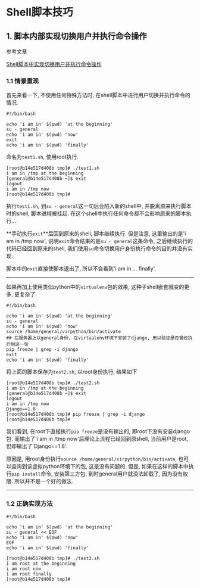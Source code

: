 # Shell脚本技巧

## 1. 脚本内部实现切换用户并执行命令操作

参考文章

[Shell脚本中实现切换用户并执行命令操作](http://www.jb51.net/article/59255.htm)

### 1.1 情景重现

首先来看一下, 不使用任何特殊方法时, 在shell脚本中进行用户切换并执行命令的情况.

```shell
#!/bin/bash

echo 'i am in' $(pwd) 'at the beginning'
su - general
echo 'i am in' $(pwd) 'now'
exit
echo 'i am in' $(pwd) 'finally'
```

命名为`test1.sh`, 使用root执行.

```
[root@b14e517d408b tmp]# ./test1.sh 
i am in /tmp at the beginning
[general@b14e517d408b ~]$ exit
logout
i am in /tmp now
[root@b14e517d408b tmp]# 
```

执行`test1.sh`, 到`su - general`这一句后会陷入新的shell中, 并脱离原来执行脚本时的shell, 脚本进程被挂起. 在这个shell中执行任何命令都不会影响原来的脚本执行...

**手动执行`exit`**后回到原来的shell, 脚本继续执行. 但是注意, 这里输出的是'i am in /tmp now', 说明`exit`命令结束的是`su - general`这条命令, 之后继续执行的代码已经回到原来的shell, 我们使用`su`命令切换用户身份执行命令的目的并没有实现.

脚本中的`exit`直接使脚本退出了, 所以不会看到'i am in ... finally'.

------

如果再加上使用类似python中的`virtualenv`包的效果, 这种子shell嵌套就变的更多, 更复杂了.

```shell
#!/bin/bash

echo 'i am in' $(pwd) 'at the beginning'
su - general
echo 'i am in' $(pwd) 'now'
source /home/general/virpython/bin/activate
## 在服务器上以general身份, 在virtualenv环境下安装了django, 用以验证是否曾经执行到这一句
pip freeze | grep -i django
exit
echo 'i am in' $(pwd) 'finally'
```

将上面的脚本保存为`test2.sh`, 以root身份执行, 结果如下

```
[root@b14e517d408b tmp]# ./test2.sh 
i am in /tmp at the beginning
[general@b14e517d408b ~]$ exit
logout
i am in /tmp now
Django==1.8
[root@b14e517d408b tmp]# pip freeze | grep -i django
[root@b14e517d408b tmp]# 
```

我们看到, 在root下直接执行`pip freeze`是没有输出的, 即root下没有安装django包. 而输出了'i am in /tmp now'后理论上流程已经回到原shell, 当前用户是root, 但却输出了'Django==1.8'.

原因是, 用root身份执行`source /home/general/virpython/bin/activate`, 也可以查询到该虚拟python环境下的包, 这是没有问题的. 但是, 如果在这样的脚本中执行`pip install`命令, 安装第三方包, 到时general用户就没法卸载了, 因为没有权限. 所以并不是一个好的做法.

------

### 1.2 正确实现方法

```shell
#!/bin/bash

echo 'i am in' $(pwd) 'at the beginning'
su - general << EOF
echo 'i am in' $(pwd) 'now'
EOF
echo 'i am in' $(pwd) 'finally'
```

```
[root@b14e517d408b tmp]# ./test3.sh 
i am root at the beginning
i am root now
i am root finally
[root@b14e517d408b tmp]# 
```